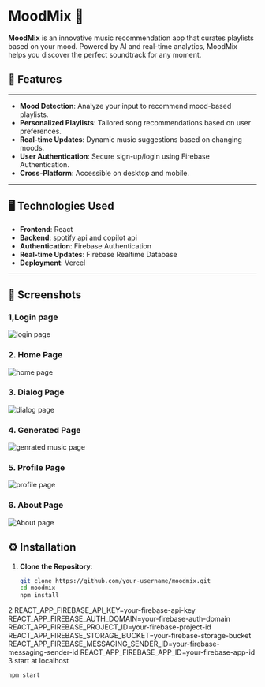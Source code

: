 # MoodMix 🎵

**MoodMix** is an innovative music recommendation app that curates playlists based on your mood. Powered by AI and real-time analytics, MoodMix helps you discover the perfect soundtrack for any moment.

## 🚀 Features
---
- **Mood Detection**: Analyze your input to recommend mood-based playlists.
- **Personalized Playlists**: Tailored song recommendations based on user preferences.
- **Real-time Updates**: Dynamic music suggestions based on changing moods.
- **User Authentication**: Secure sign-up/login using Firebase Authentication.
- **Cross-Platform**: Accessible on desktop and mobile.
---
## 🖥️ Technologies Used

- **Frontend**: React
- **Backend**: spotify api and copilot api
- **Authentication**: Firebase Authentication
- **Real-time Updates**: Firebase Realtime Database
- **Deployment**: Vercel

---
## 📸 Screenshots
### 1,Login page
![login page](images/Screenshot2025-01-09194906.png)
### 2. Home Page
![home page](images/Screenshot2025-01-09195132.png)
### 3. Dialog Page
![dialog page](images/Screenshot2025-01-09195209.png)
### 4. Generated Page
![genrated music page](images/Screenshot2025-01-09195250.png)
### 5. Profile Page
![profile page](images/Screenshot2025-01-09195404.png)
### 6. About Page
![About page ](images/Screenshot2025-01-10100714.png)


## ⚙️ Installation

1. **Clone the Repository**:
   ```bash
   git clone https://github.com/your-username/moodmix.git
   cd moodmix
   npm install
2 REACT_APP_FIREBASE_API_KEY=your-firebase-api-key
 REACT_APP_FIREBASE_AUTH_DOMAIN=your-firebase-auth-domain
 REACT_APP_FIREBASE_PROJECT_ID=your-firebase-project-id
 REACT_APP_FIREBASE_STORAGE_BUCKET=your-firebase-storage-bucket
 REACT_APP_FIREBASE_MESSAGING_SENDER_ID=your-firebase-messaging-sender-id
 REACT_APP_FIREBASE_APP_ID=your-firebase-app-id
3 start at localhost
```bash
npm start

